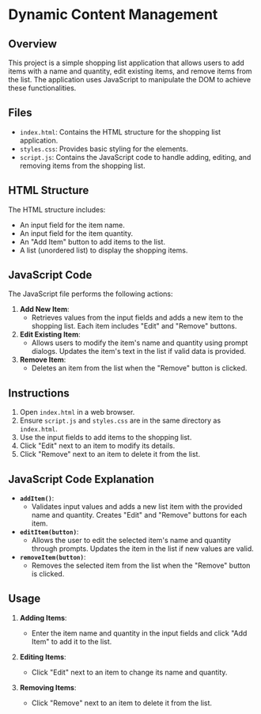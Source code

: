 # Dynamic Content Management

## Overview
This project is a simple shopping list application that allows users to add items with a name and quantity, edit existing items, and remove items from the list. The application uses JavaScript to manipulate the DOM to achieve these functionalities.

## Files
- `index.html`: Contains the HTML structure for the shopping list application.
- `styles.css`: Provides basic styling for the elements.
- `script.js`: Contains the JavaScript code to handle adding, editing, and removing items from the shopping list.

## HTML Structure
The HTML structure includes:
- An input field for the item name.
- An input field for the item quantity.
- An "Add Item" button to add items to the list.
- A list (unordered list) to display the shopping items.

## JavaScript Code
The JavaScript file performs the following actions:
1. **Add New Item**:
   - Retrieves values from the input fields and adds a new item to the shopping list. Each item includes "Edit" and "Remove" buttons.
2. **Edit Existing Item**:
   - Allows users to modify the item's name and quantity using prompt dialogs. Updates the item's text in the list if valid data is provided.
3. **Remove Item**:
   - Deletes an item from the list when the "Remove" button is clicked.

## Instructions
1. Open `index.html` in a web browser.
2. Ensure `script.js` and `styles.css` are in the same directory as `index.html`.
3. Use the input fields to add items to the shopping list.
4. Click "Edit" next to an item to modify its details.
5. Click "Remove" next to an item to delete it from the list.

## JavaScript Code Explanation
- **`addItem()`**:
  - Validates input values and adds a new list item with the provided name and quantity. Creates "Edit" and "Remove" buttons for each item.
- **`editItem(button)`**:
  - Allows the user to edit the selected item's name and quantity through prompts. Updates the item in the list if new values are valid.
- **`removeItem(button)`**:
  - Removes the selected item from the list when the "Remove" button is clicked.

## Usage
1. **Adding Items**:
   - Enter the item name and quantity in the input fields and click "Add Item" to add it to the list.

2. **Editing Items**:
   - Click "Edit" next to an item to change its name and quantity.

3. **Removing Items**:
   - Click "Remove" next to an item to delete it from the list.
